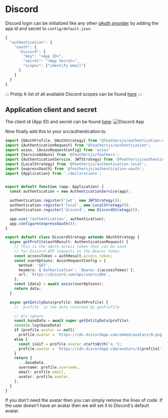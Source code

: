 # Discord

Discord login can be initialized like any other [oAuth provider](../../api/authentication/oauth.md) by adding the app id and secret to `config/default.json`:

```js
{
  "authentication": {
    "oauth": {
      "discord": {
        "key": "<App ID>",
        "secret": "<App Secret>",
        "scopes": ["identify email"]
      }
    }
  }
}
```

::: Protip 
A list of all available Discord scopes can be found [here](https://discord.com/developers/docs/topics/oauth2#shared-resources-oauth2-scopes)
:::


## Application client and secret

The client id (App ID) and secret can be found [here](https://discord.com/developers/applications/):
![Discord App](https://cdn.discordapp.com/attachments/468897350807453706/722369856317423656/unknown.png)

Now finally add this to your src/authentication.ts:

```ts
import {OAuthProfile, OAuthStrategy} from "@feathersjs/authentication-oauth";
import {AuthenticationRequest} from "@feathersjs/authentication";
import axios, {AxiosRequestConfig} from 'axios'
import {ServiceAddons} from '@feathersjs/feathers';
import {AuthenticationService, JWTStrategy} from '@feathersjs/authentication';
import {LocalStrategy} from '@feathersjs/authentication-local';
import {expressOauth} from '@feathersjs/authentication-oauth';
import {Application} from './declarations';


export default function (app: Application) {
  const authentication = new AuthenticationService(app);

  authentication.register('jwt', new JWTStrategy());
  authentication.register('local', new LocalStrategy());
  authentication.register('discord', new DiscordStrategy());

  app.use('/authentication', authentication);
  app.configure(expressOauth());
}

export default class DiscordStrategy extends OAuthStrategy {
  async getProfile(authResult: AuthenticationRequest) {
    // This is the oAuth access token that can be used
    // for Discord API requests as the Bearer token
    const accessToken = authResult.access_token;
    const userOptions: AxiosRequestConfig = {
      method: 'GET',
      headers: {'Authorization': `Bearer ${accessToken}`},
      url: `https://discord.com/api/users/@me`,
    };
    const {data} = await axios(userOptions);
    return data;
  }

  async getEntityData(profile: OAuthProfile) {
    // `profile` is the data returned by getProfile

    // @ts-ignore
    const baseData = await super.getEntityData(profile);
    console.log(baseData)
    if (profile.avatar == null)
      profile.avatar = 'https://cdn.discordapp.com/embed/avatars/0.png'
    else {
      const isGif = profile.avatar.startsWith('a_');
      profile.avatar = `https://cdn.discordapp.com/avatars/${profile['id']}/${profile['avatar']}.${isGif ? 'gif' : 'png'}`
    }
    return {
      ...baseData,
      username: profile.username,
      email: profile.email,
      avatar: profile.avatar,
    };
  }
}
```

If you don't need the avatar then you can simply remove the lines of code.
If the user doesn't have an avatar then we will set it to Discord's default avatar.


